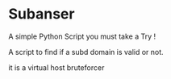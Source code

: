 # Subanser
A simple Python Script you must take a Try !

A script to find if a subd domain is valid or not.

it is a virtual host bruteforcer 
